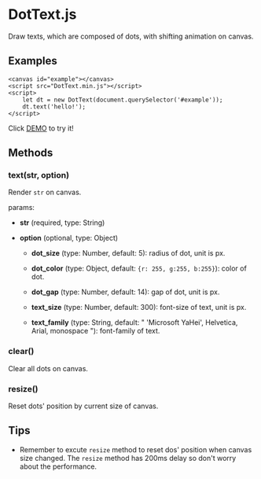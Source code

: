 # DotText.js

Draw texts, which are composed of dots, with shifting animation on canvas.

## Examples

	<canvas id="example"></canvas>
	<script src="DotText.min.js"></script>
	<script>
		let dt = new DotText(document.querySelector('#example'));
		dt.text('hello!');
	</script>

Click [DEMO](https://nossika.github.io/DotText.js/demo.html) to try it!

## Methods

### text(str, option)
 
Render `str` on canvas.

params: 

* **str** (required, type: String)

* **option** (optional, type: Object)

	* **dot_size** (type: Number, default: 5): radius of dot, unit is px.

	* **dot_color** (type: Object, default: `{r: 255, g:255, b:255}`): color of dot.

	* **dot_gap** (type: Number, default: 14): gap of dot, unit is px.

	* **text_size** (type: Number, default: 300): font-size of text, unit is px.

	* **text_family** (type: String, default: " 'Microsoft YaHei', Helvetica, Arial, monospace "): font-family of text.

### clear()

Clear all dots on canvas.

### resize()

Reset dots' position by current size of canvas.

## Tips

* Remember to excute `resize` method to reset dos' position when canvas size changed. The `resize` method has 200ms delay so don't worry about the performance.


